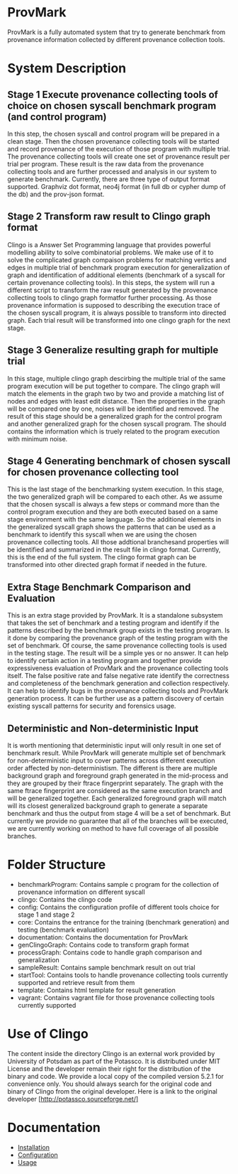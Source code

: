 # ProvMark

ProvMark is a fully automated system that try to generate benchmark from provenance information collected by different provenance collection tools.

# System Description

## Stage 1 Execute provenance collecting tools of choice on chosen syscall benchmark program (and control program)
In this step, the chosen syscall and control program will be prepared in a clean stage. Then the chosen provenance collecting tools will be started and record provenance of the execution of those program with multiple trial. The provenance collecting tools will create one set of provenance result per trial per program. These result is the raw data from the provenance collecting tools and are further processed and analysis in our system to generate benchmark. Currently, there are three type of output format supported. Graphviz dot format, neo4j format (in full db or cypher dump of the db) and the prov-json format.

## Stage 2 Transform raw result to Clingo graph format
Clingo is a Answer Set Programming language that provides powerful modelling ability to solve combinatorial problems. We make use of it to solve the complicated graph compaison problems for matching vertics and edges in multiple trial of benchmark program execution for generalization of graph and identification of additional elements (benchmark of a syscall for certain provenance collecting tools). In this steps, the system will run a different script to transform the raw result generated by the provenance collecting tools to clingo graph formatfor further processing. As those provenance information is supposed to describing the execution trace of the chosen syscall program, it is always possible to transform into directed graph. Each trial result will be transformed into one clingo graph for the next stage.

## Stage 3 Generalize resulting graph for multiple trial
In this stage, multiple clingo graph descirbing the multiple trial of the same program execution will be put together to compare. The clingo graph will match the elements in the graph two by two and provide a matching list of nodes and edges with least edit distance. Then the properties in the graph will be compared one by one, noises will be identified and removed. The result of this stage should be a generalized graph for the control program and another generalized graph for the chosen syscall program. The should contains the information which is truely related to the program execution with minimum noise.

## Stage 4 Generating benchmark of chosen syscall for chosen provenance collecting tool
This is the last stage of the benchmarking system execution. In this stage, the two generalized graph will be compared to each other. As we assume that the chosen syscall is always a few steps or command more than the control program execution and they are both executed based on a same stage environment with the same language. So the additional elements in the generalized syscall graph shows the patterns that can be used as a benchmark to identify this syscall when we are using the chosen provenance collecting tools. All those addtional branchesand properties will be identified and summarized in the result file in clingo format. Currently, this is the end of the full system. The clingo format graph can be transformed into other directed graph format if needed in the future.

## Extra Stage Benchmark Comparison and Evaluation
This is an extra stage provided by ProvMark. It is a standalone subsystem that takes the set of benchmark and a testing program and identify if the patterns described by the benchmark group exists in the testing program. Is it done by comparing the provenance graph of the testing program with the set of benchmark. Of course, the same provenance collecting tools is used in the testing stage. The result will be a simple yes or no answer. It can help to identify certain action in a testing program and together provide expressiveness evaluation of ProvMark and the provenance collecting tools itself. The false positive rate and false negative rate identify the correctness and completeness of the benchmark generation and collection respectively. It can help to identify bugs in the provenance collecting tools and ProvMark generation process. It can be further use as a pattern discovery of certain existing syscall patterns for security and forensics usage.

## Deterministic and Non-deterministic Input
It is worth mentioning that deterministic input will only result in one set of benchmark result. While ProvMark will generate multiple set of benchmark for non-deterministic input to cover patterns across different execution order affected by non-deterministism. The different is there are multiple background graph and foreground graph generated in the mid-process and they are grouped by their ftrace fingerprint separately. The graph with the same ftrace fingerprint are considered as the same execution branch and will be generalized together. Each generalized foreground graph will match will its closest generalized background graph to generate a separate benchmark and thus the output from stage 4 will be a set of benchmark. But currently we provide no guarantee that all of the branches will be executed, we are currently working on method to have full coverage of all possible branches.

# Folder Structure
- benchmarkProgram: Contains sample c program for the collection of provenance information on different syscall
- clingo: Contains the clingo code
- config: Contains the configuration profile of different tools choice for stage 1 and stage 2
- core: Contains the entrance for the training (benchmark generation) and testing (benchmark evaluation)
- documentation: Contains the documentation for ProvMark
- genClingoGraph: Contains code to transform graph format
- processGraph: Contains code to handle graph comparison and generalization
- sampleResult: Contains sample benchmark result on out trial
- startTool: Contains tools to handle provenance collecting tools currently supported and retrieve result from them
- template: Contains html template for result generation
- vagrant: Contains vagrant file for those provenance collecting tools currently supported

# Use of Clingo
The content inside the directory Clingo is an external work provided by University of Potsdam as part of the Potassco. It is distributed under MIT License and the developer remain their right for the distribution of the binary and code. We provide a local copy of the compiled version 5.2.1 for convenience only. You should always search for the original code and binary of Clingo from the original developer. Here is a link to the original developer [http://potassco.sourceforge.net/]

# Documentation

- [Installation](./documentation/install.md)
- [Configuration](./documentation/config.md)
- [Usage](./documentation/usage.md)
